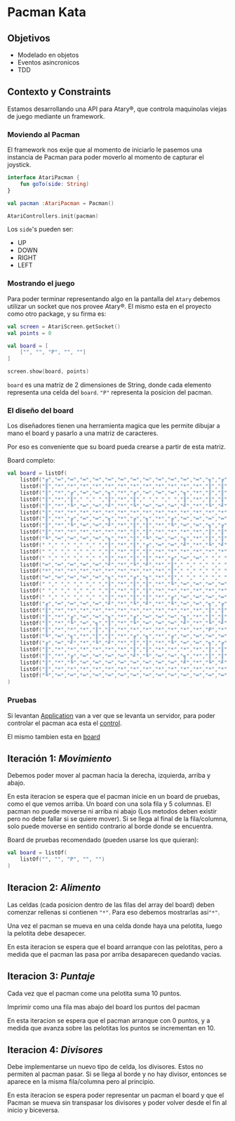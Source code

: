 # Pacman Kata

## Objetivos
- Modelado en objetos
- Eventos asincronicos
- TDD

## Contexto y Constraints

Estamos desarrollando una API para Atary®, que controla maquinolas viejas de juego
mediante un framework.
 
### Moviendo al Pacman 

El framework nos exije que al momento de iniciarlo le pasemos una instancia de Pacman
para poder moverlo al momento de capturar el joystick.

```kotlin
interface AtariPacman {
    fun goTo(side: String)
}

val pacman :AtariPacman = Pacman()

AtariControllers.init(pacman)
``` 
Los `side`'s pueden ser:
- UP
- DOWN
- RIGHT
- LEFT

### Mostrando el juego

Para poder terminar representando algo en la pantalla del `Atary` debemos utilizar un
socket que nos provee Atary®. El mismo esta en el proyecto como otro package, y su firma
es:

```kotlin
val screen = AtariScreen.getSocket()
val points = 0

val board = [
    ["", "", "P", "", ""]
]

screen.show(board, points)
```

`board` es una matriz de 2 dimensiones de String, donde cada elemento representa una celda del `board`.
`"P"` representa la posicion del pacman.

### El diseño del board

Los diseñadores tienen una herramienta magica que les permite dibujar a mano el board
y pasarlo a una matriz de caracteres.

Por eso es conveniente que su board pueda crearse a partir de esta matriz.

Board completo:

```kotlin
val board = listOf(
    listOf("╔","═","═","═","═","═","═","═","═","═","═","═","═","╗","╔","═","═","═","═","═","═","═","═","═","═","═","═","╗"),
    listOf("║","*","*","*","*","*","*","*","*","*","*","*","*","║","║","*","*","*","*","*","*","*","*","*","*","*","*","║"),
    listOf("║","*","╔","═","═","╗","*","╔","═","═","═","╗","*","║","║","*","╔","═","═","═","╗","*","╔","═","═","╗","*","║"),
    listOf("║","*","║"," "," ","║","*","║"," "," "," ","║","*","║","║","*","║"," "," "," ","║","*","║"," "," ","║","*","║"),
    listOf("║","*","╚","═","═","╝","*","╚","═","═","═","╝","*","╚","╝","*","╚","═","═","═","╝","*","╚","═","═","╝","*","║"),
    listOf("║","*","*","*","*","*","*","*","*","*","*","*","*","*","*","*","*","*","*","*","*","*","*","*","*","*","*","║"),
    listOf("║","*","╔","═","═","╗","*","╔","╗","*","╔","═","═","═","═","═","═","╗","*","╔","╗","*","╔","═","═","╗","*","║"),
    listOf("║","*","╚","═","═","╝","*","║","║","*","╚","═","═","╗","╔","═","═","╝","*","║","║","*","╚","═","═","╝","*","║"),
    listOf("║","*","*","*","*","*","*","║","║","*","*","*","*","║","║","*","*","*","*","║","║","*","*","*","*","*","*","║"),
    listOf("╚","═","═","═","═","╗","*","║","╚","═","═","╗","*","║","║","*","╔","═","═","╝","║","*","╔","═","═","═","═","╝"),
    listOf(" "," "," "," "," ","║","*","║","╔","═","═","╝","*","╚","╝","*","╚","═","═","╗","║","*","║"),
    listOf(" "," "," "," "," ","║","*","║","║","*","*","*","*","*","*","*","*","*","*","║","║","*","║"),
    listOf(" "," "," "," "," ","║","*","║","║","*","╔","═","═"," "," ","═","═","╗","*","║","║","*","║"),
    listOf("═","═","═","═","═","╝","*","╚","╝","*","║"," "," "," "," "," "," ","║","*","╚","╝","*","╚","═","═","═","═","═"),
    listOf("*","*","*","*","*","*","*","*","*","*","║"," "," "," "," "," "," ","║","*","*","*","*","*","*","*","*","*","*"),
    listOf("═","═","═","═","═","╗","*","╔","╗","*","║"," "," "," "," "," "," ","║","*","╔","╗","*","╔","═","═","═","═","═"),
    listOf(" "," "," "," "," ","║","*","║","║","*","╚","═","═","═","═","═","═","╝","*","║","║","*","║"),
    listOf(" "," "," "," "," ","║","*","║","║","*","*","*","*","*","*","*","*","*","*","║","║","*","║"),
    listOf(" "," "," "," "," ","║","*","║","║","*","╔","═","═","═","═","═","═","╗","*","║","║","*","║"),
    listOf("╔","═","═","═","═","╝","*","╚","╝","*","╚","═","═","╗","╔","═","═","╝","*","╚","╝","*","╚","═","═","═","═","╗"),
    listOf("║","*","*","*","*","*","*","*","*","*","*","*","*","║","║","*","*","*","*","*","*","*","*","*","*","*","*","║"),
    listOf("║","*","╔","═","═","╗","*","╔","═","═","═","╗","*","║","║","*","╔","═","═","═","╗","*","╔","═","═","╗","*","║"),
    listOf("║","*","╚","═","╗","║","*","╚","═","═","═","╝","*","╚","╝","*","╚","═","═","═","╝","*","║","╔","═","╝","*","║"),
    listOf("║","*","*","*","║","║","*","*","*","*","*","*","*","P","*","*","*","*","*","*","*","*","║","║","*","*","*","║"),
    listOf("╚","═","╗","*","║","║","*","╔","╗","*","╔","═","═","═","═","═","═","╗","*","╔","╗","*","║","║","*","╔","═","╝"),
    listOf("╔","═","╝","*","╚","╝","*","║","║","*","╚","═","═","╗","╔","═","═","╝","*","║","║","*","╚","╝","*","╚","═","╗"),
    listOf("║","*","*","*","*","*","*","║","║","*","*","*","*","║","║","*","*","*","*","║","║","*","*","*","*","*","*","║"),
    listOf("║","*","╔","═","═","═","═","╝","╚","═","═","╗","*","║","║","*","╔","═","═","╝","╚","═","═","═","═","╗","*","║"),
    listOf("║","*","╚","═","═","═","═","═","═","═","═","╝","*","╚","╝","*","╚","═","═","═","═","═","═","═","═","╝","*","║"),
    listOf("║","*","*","*","*","*","*","*","*","*","*","*","*","*","*","*","*","*","*","*","*","*","*","*","*","*","*","║"),
    listOf("╚","═","═","═","═","═","═","═","═","═","═","═","═","═","═","═","═","═","═","═","═","═","═","═","═","═","═","╝"," ")
)
```

### Pruebas
Si levantan [Application](./src/main/kotlin/com/pacmankata/Application.kt) van a ver que se levanta un servidor, para
poder controlar el pacman aca esta el [control](./control.html).

El mismo tambien esta en [board](./board)

## Iteración 1: _Movimiento_

Debemos poder mover al pacman hacia la derecha, izquierda, arriba y abajo.

En esta iteracion se espera que el pacman inicie en un board de pruebas, como el que 
vemos arriba. Un board con una sola fila y 5 columnas. El pacman no puede moverse ni
arriba ni abajo (Los metodos deben existir pero no debe fallar si se quiere mover).
Si se llega al final de la fila/columna, solo puede moverse en sentido contrario al borde donde
se encuentra. 

Board de pruebas recomendado (pueden usarse los que quieran):
```kotlin
val board = listOf(
    listOf("", "", "P", "", "")
)
```

## Iteracion 2: _Alimento_

Las celdas (cada posicion dentro de las filas del array del board) deben comenzar
rellenas si contienen `"*"`. Para eso debemos mostrarlas asi`"*"`.

Una vez el pacman se mueva en una celda donde haya una pelotita, luego la pelotita debe desapecer.

En esta iteracion se espera que el board arranque con las pelotitas, pero a medida que 
el pacman las pasa por arriba desaparecen quedando vacias.

## Iteracion 3: _Puntaje_

Cada vez que el pacman come una pelotita suma 10 puntos.

Imprimir como una fila mas abajo del board los puntos del pacman

En esta iteracion se espera que el pacman arranque con 0 puntos, y a medida que avanza sobre las pelotitas los puntos
se incrementan en 10.

## Iteracion 4: _Divisores_

Debe implementarse un nuevo tipo de celda, los divisores. Estos no permiten al pacman
pasar. Si se llega al borde y no hay divisor, entonces se aparece en la misma fila/columna pero
al principio.

En esta iteracion se espera poder representar un pacman el board y que el Pacman se
mueva sin transpasar los divisores y poder volver desde el fin al inicio y biceversa.
